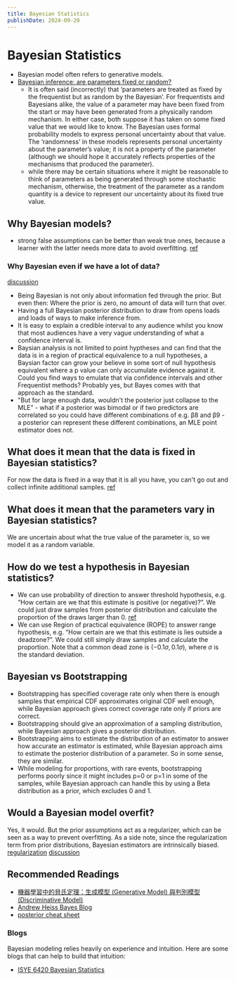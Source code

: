 ```yaml
---
title: Bayesian Statistics
publishDate: 2024-09-20
---
```


# Bayesian Statistics

- Bayesian model often refers to generative models.
- [Bayesian inference: are parameters fixed or random?](https://thestatsgeek.com/2015/04/22/bayesian-inference-are-parameters-fixed-or-random/)
  - It is often said (incorrectly) that ‘parameters are treated as fixed by the frequentist but as random by the Bayesian’. For frequentists and Bayesians alike, the value of a parameter may have been fixed from the start or may have been generated from a physically random mechanism. In either case, both suppose it has taken on some fixed value that we would like to know. The Bayesian uses formal probability models to express personal uncertainty about that value. The ‘randomness’ in these models represents personal uncertainty about the parameter’s value; it is not a property of the parameter (although we should hope it accurately reflects properties of the mechanisms that produced the parameter).
  - while there may be certain situations where it might be reasonable to think of parameters as being generated through some stochastic mechanism, otherwise, the treatment of the parameter as a random quantity is a device to represent our uncertainty about its fixed true value.

## Why Bayesian models?

- strong false assumptions can be better than weak true ones, because a learner with the latter needs more data to avoid overfitting. [ref](https://dl.acm.org/doi/pdf/10.1145/2347736.2347755)

### Why Bayesian even if we have a lot of data?

[discussion](https://stats.stackexchange.com/questions/490643/why-should-i-be-bayesian-when-my-dataset-is-large)

- Being Bayesian is not only about information fed through the prior. But even then: Where the prior is zero, no amount of data will turn that over.
- Having a full Bayesian posterior distribution to draw from opens loads and loads of ways to make inference from.
- It is easy to explain a credible interval to any audience whilst you know that most audiences have a very vague understanding of what a confidence interval is.
- Baysian analysis is not limited to point hyptheses and can find that the data is in a region of practical equivalence to a null hypotheses, a Baysian factor can grow your believe in some sort of null hypothesis equivalent where a p value can only accumulate evidence against it. Could you find ways to emulate that via confidence intervals and other Frequentist methods? Probably yes, but Bayes comes with that approach as the standard.
- "But for large enough data, wouldn't the posterior just collapse to the MLE" - what if a posterior was bimodal or if two predictors are correlated so you could have different combinations of e.g. β8 and β9 - a posterior can represent these different combinations, an MLE point estimator does not.

## What does it mean that the data is fixed in Bayesian statistics?

For now the data is fixed in a way that it is all you have, you can't go out and collect infinite additional samples. [ref](https://evalf21.classes.andrewheiss.com/resource/bayes/#confidence-intervals-vs-credible-intervals)

## What does it mean that the parameters vary in Bayesian statistics?

We are uncertain about what the true value of the parameter is, so we model it as a random variable.

## How do we test a hypothesis in Bayesian statistics?

- We can use probability of direction to answer threshold hypothesis, e.g. “How certain are we that this estimate is positive (or negative)?”. We could just draw samples from posterior distribution and calculate the proportion of the draws larger than 0. [ref](https://evalf21.classes.andrewheiss.com/resource/bayes/#probability-of-direction)
- We can use Region of practical equivalence (ROPE) to answer range hypothesis, e.g. “How certain are we that this estimate is lies outside a deadzone?”. We could still simply draw samples and calculate the proportion. Note that a common dead zone is $(-0.1\sigma, 0.1\sigma)$, where $\sigma$ is the standard deviation.

## Bayesian vs Bootstrapping

- Bootstrapping has specified coverage rate only when there is enough samples that empirical CDF approximates original CDF well enough, while Bayesian approach gives correct coverage rate only if priors are correct.
- Bootstrapping should give an approximation of a sampling distribution, while Bayesian approach gives a posterior distribution.
- Bootstrapping aims to estimate the distribution of an estimator to answer how accurate an estimator is estimated, while Bayesian approach aims to estimate the posterior distribution of a parameter. So in some sense, they are similar.
- While modeling for proportions, with rare events, bootstrapping performs poorly since it might includes p=0 or p=1 in some of the samples, while Bayesian approach can handle this by using a Beta distribution as a prior, which excludes 0 and 1.

## Would a Bayesian model overfit?

Yes, it would. But the prior assumptions act as a regularizer, which can be seen as a way to prevent overfitting. As a side note, since the regularization term from prior distributions, Bayesian estimators are intrinsically biased. [regularization](regularization.md#a-probabilistic-interpretation-of-regularization) [discussion](https://stats.stackexchange.com/questions/265094/is-it-true-that-bayesian-methods-dont-overfit)

## Recommended Readings

- [機器學習中的貝氏定理：生成模型 (Generative Model) 與判別模型 (Discriminative Model)](https://taweihuang.hpd.io/2017/03/21/mlbayes/)
- [Andrew Heiss Bayes Blog](https://www.andrewheiss.com/blog/)
- [posterior cheat sheet](https://www.andrewheiss.com/blog/2022/09/26/guide-visualizing-types-posteriors/images/posterior-predictions-cheat-sheet_v2-0.pdf)

### Blogs

Bayesian modeling relies heavily on experience and intuition. Here are some blogs that can help to build that intuition:

- [ISYE 6420 Bayesian Statistics](https://areding.github.io/6420-pymc/intro.html#)
